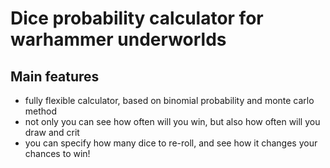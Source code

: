 # **Dice probability calculator for warhammer underworlds** 

## **Main features**
* fully flexible calculator, based on binomial probability and monte carlo method
* not only you can see how often will you win, but also how often will you draw and crit
* you can specify how many dice to re-roll, and see how it changes your chances to win!
